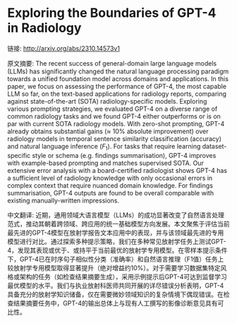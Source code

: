# Exploring the Boundaries of GPT-4 in Radiology

链接: http://arxiv.org/abs/2310.14573v1

原文摘要:
The recent success of general-domain large language models (LLMs) has
significantly changed the natural language processing paradigm towards a
unified foundation model across domains and applications. In this paper, we
focus on assessing the performance of GPT-4, the most capable LLM so far, on
the text-based applications for radiology reports, comparing against
state-of-the-art (SOTA) radiology-specific models. Exploring various prompting
strategies, we evaluated GPT-4 on a diverse range of common radiology tasks and
we found GPT-4 either outperforms or is on par with current SOTA radiology
models. With zero-shot prompting, GPT-4 already obtains substantial gains
($\approx$ 10% absolute improvement) over radiology models in temporal sentence
similarity classification (accuracy) and natural language inference ($F_1$).
For tasks that require learning dataset-specific style or schema (e.g. findings
summarisation), GPT-4 improves with example-based prompting and matches
supervised SOTA. Our extensive error analysis with a board-certified
radiologist shows GPT-4 has a sufficient level of radiology knowledge with only
occasional errors in complex context that require nuanced domain knowledge. For
findings summarisation, GPT-4 outputs are found to be overall comparable with
existing manually-written impressions.

中文翻译:
近期，通用领域大语言模型（LLMs）的成功显著改变了自然语言处理范式，推动其朝着跨领域、跨应用的统一基础模型方向发展。本文聚焦于评估当前最先进的GPT-4模型在放射学报告文本应用中的表现，并与该领域最先进的专用模型进行对比。通过探索多种提示策略，我们在多种常见放射学任务上测试GPT-4，发现其表现或优于、或持平于当前最优的放射学专用模型。在零样本提示条件下，GPT-4已在时序句子相似性分类（准确率）和自然语言推理（F1值）任务上较放射学专用模型取得显著提升（绝对增益约10%）。对于需要学习数据集特定风格或架构的任务（如检查结果摘要生成），采用示例提示后GPT-4可达到监督学习最优模型的水平。我们与执业放射科医师共同开展的详尽错误分析表明，GPT-4具备充分的放射学知识储备，仅在需要微妙领域知识的复杂情境下偶现错误。在检查结果摘要任务中，GPT-4的输出总体上与现有人工撰写的影像诊断意见具有可比性。
